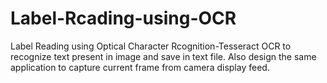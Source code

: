 # Label-Rcading-using-OCR
Label Reading using Optical Character Rcognition-Tesseract OCR to recognize text present in image and save in text file. Also design the same application to capture current frame from camera display feed.
